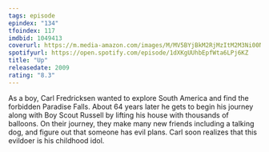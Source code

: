 ```yaml
---
tags: episode
epindex: "134"
tfoindex: 117
imdbid: 1049413
coverurl: https://m.media-amazon.com/images/M/MV5BYjBkM2RjMzItM2M3Ni00N2NjLWE3NzMtMGY4MzE4MDAzMTRiXkEyXkFqcGdeQXVyNDUzOTQ5MjY@._V1_SY300_CR0,0,202,300_.jpg
spotifyurl: https://open.spotify.com/episode/1dXKgUUhbEpfWta6LPj6KZ
title: "Up"
releasedate: 2009
rating: "8.3"
---
```


As a boy, Carl Fredricksen wanted to explore South America and find the forbidden Paradise Falls. About 64 years later he gets to begin his journey along with Boy Scout Russell by lifting his house with thousands of balloons. On their journey, they make many new friends including a talking dog, and figure out that someone has evil plans. Carl soon realizes that this evildoer is his childhood idol.